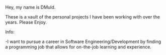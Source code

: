 Hey, my name is DMuld. 

These is a vault of the personal projects I have been working with over the years. Please Enjoy. 


Info:

-I want to pursue a career in Software Engineering/Development by finding a programming job that allows for on-the-job learning and experience.
